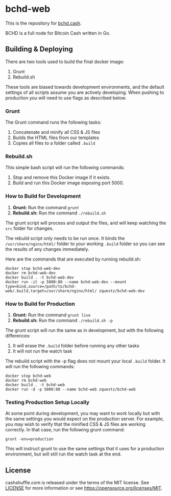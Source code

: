 # bchd-web

This is the repository for [bchd.cash](https://bchd.cash).

BCHD is a full node for Bitcoin Cash written in Go.

## Building & Deploying

There are two tools used to build the final docker image:

1. Grunt
1. Rebuild.sh

These tools are biased towards development environments, and the default settings of all scripts assume you are actively developing. When pushing to production you will need to use flags as described below.

### Grunt

The Grunt command runs the following tasks:

1. Concatenate and minify all CSS & JS files
1. Builds the HTML files from our templates
1. Copies all files to a folder called `.build`

### Rebuild.sh

This simple bash script will run the following commands:

1. Stop and remove this Docker image if it exists.
1. Build and run this Docker image exposing port 5000.

### How to Build for Development

1. **Grunt:** Run the command `grunt`
1. **Rebuild.sh:** Run the command `./rebuild.sh`

The grunt script will process and output the files, and will keep watching the `src` folder for changes.

The rebuild script only needs to be run once. It binds the `/usr/share/nginx/html/` folder to your working `.build` folder so you can see the results of any changes immediately.

Here are the commands that are executed by running rebuild.sh:

```
docker stop bchd-web-dev
docker rm bchd-web-dev
docker build . -t bchd-web-dev
docker run -it -p 5000:80 --name bchd-web-dev --mount type=bind,source=/path/to/bchd-web/.build,target=/usr/share/nginx/html/ zquestz/bchd-web-dev
```

### How to Build for Production

1. **Grunt:** Run the command `grunt live`
1. **Rebuild.sh:** Run the command `./rebuild.sh -p`

The grunt script will run the same as in development, but with the following differences:

1. It will erase the `.build` folder before running any other tasks
1. It will not run the watch task

The rebuild script with the -p flag does not mount your local `.build` folder. It will run the following commands:

```
docker stop bchd-web
docker rm bchd-web
docker build . -t bchd-web
docker run -d -p 5000:80 --name bchd-web zquestz/bchd-web
```

### Testing Production Setup Locally

At some point during development, you may want to work locally but with the same settings you would expect on the production server. For example, you may wish to verify that the minified CSS & JS files are working correctly. In that case, run the following grunt command:

```
grunt -env=production
```

This will instruct grunt to use the same settings that it uses for a production environment, but will still run the watch task at the end.

## License

cashshuffle.com is released under the terms of the MIT license. See [LICENSE](LICENSE) for more
information or see https://opensource.org/licenses/MIT.
